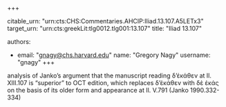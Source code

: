 +++


citable_urn: "urn:cts:CHS:Commentaries.AHCIP:Iliad.13.107.A5LETx3"
target_urn: "urn:cts:greekLit:tlg0012.tlg001:13.107"
title: "Iliad 13.107"

authors:
- email: "gnagy@chs.harvard.edu"
  name: "Gregory Nagy"
  username: "gnagy"
+++

<p>analysis of Janko’s argument that the manuscript reading δ’ἑκάθεν at Il. XIII.107 is “superior” to OCT edition, which replaces δ’ἑκάθεν with δὲ ἑκάς on the basis of its older form and appearance at Il. V.791 (Janko 1990.332-334)</p>